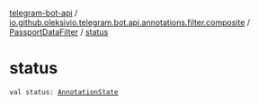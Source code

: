 [telegram-bot-api](../../index.md) / [io.github.oleksivio.telegram.bot.api.annotations.filter.composite](../index.md) / [PassportDataFilter](index.md) / [status](./status.md)

# status

`val status: `[`AnnotationState`](../../io.github.oleksivio.telegram.bot.api.model.annotation/-annotation-state/index.md)